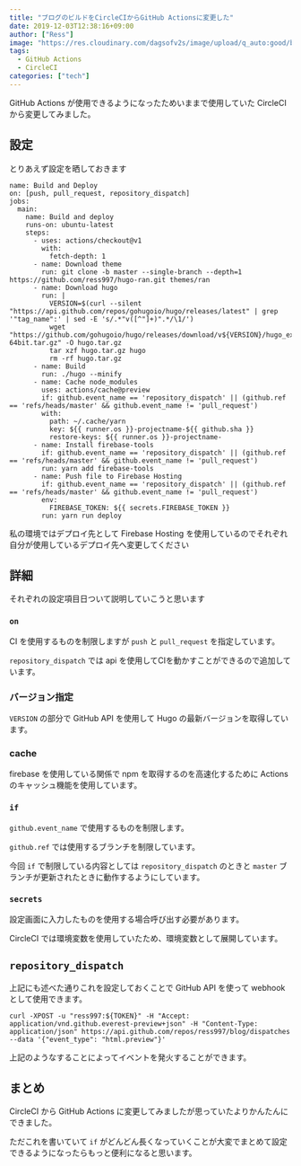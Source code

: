 ```yaml
---
title: "ブログのビルドをCircleCIからGitHub Actionsに変更した"
date: 2019-12-03T12:38:16+09:00
author: ["Ress"]
image: "https://res.cloudinary.com/dagsofv2s/image/upload/q_auto:good/blog/post/ci-chenge/thumbnail.png"
tags:
  - GitHub Actions
  - CircleCI
categories: ["tech"]
---
```

GitHub Actions が使用できるようになったためいままで使用していた CircleCI から変更してみました。

## 設定

とりあえず設定を晒しておきます

```
name: Build and Deploy
on: [push, pull_request, repository_dispatch]
jobs:
  main:
    name: Build and deploy
    runs-on: ubuntu-latest
    steps:
      - uses: actions/checkout@v1
        with:
          fetch-depth: 1
      - name: Download theme
        run: git clone -b master --single-branch --depth=1 https://github.com/ress997/hugo-ran.git themes/ran
      - name: Download hugo
        run: |
          VERSION=$(curl --silent "https://api.github.com/repos/gohugoio/hugo/releases/latest" | grep '"tag_name":' | sed -E 's/.*"v([^"]+)".*/\1/')
          wget "https://github.com/gohugoio/hugo/releases/download/v${VERSION}/hugo_extended_${VERSION}_Linux-64bit.tar.gz" -O hugo.tar.gz
          tar xzf hugo.tar.gz hugo
          rm -rf hugo.tar.gz
      - name: Build
        run: ./hugo --minify
      - name: Cache node_modules
        uses: actions/cache@preview
        if: github.event_name == 'repository_dispatch' || (github.ref == 'refs/heads/master' && github.event_name != 'pull_request')
        with:
          path: ~/.cache/yarn
          key: ${{ runner.os }}-projectname-${{ github.sha }}
          restore-keys: ${{ runner.os }}-projectname-
      - name: Install firebase-tools
        if: github.event_name == 'repository_dispatch' || (github.ref == 'refs/heads/master' && github.event_name != 'pull_request')
        run: yarn add firebase-tools
      - name: Push file to Firebase Hosting
        if: github.event_name == 'repository_dispatch' || (github.ref == 'refs/heads/master' && github.event_name != 'pull_request')
        env:
          FIREBASE_TOKEN: ${{ secrets.FIREBASE_TOKEN }}
        run: yarn run deploy
```

私の環境ではデプロイ先として Firebase Hosting を使用しているのでそれぞれ自分が使用しているデプロイ先へ変更してください

## 詳細

それぞれの設定項目日ついて説明していこうと思います

### `on`

CI を使用するものを制限しますが `push` と `pull_request` を指定しています。 

`repository_dispatch` では api を使用してCIを動かすことができるので追加しています。

### バージョン指定

`VERSION` の部分で GitHub API を使用して Hugo の最新バージョンを取得しています。

### cache

firebase を使用している関係で npm を取得するのを高速化するために Actions のキャッシュ機能を使用しています。

### `if`

`github.event_name` で使用するものを制限します。

`github.ref` では使用するブランチを制限しています。

今回 `if` で制限している内容としては `repository_dispatch` のときと `master` ブランチが更新されたときに動作するようにしています。

### `secrets`

設定画面に入力したものを使用する場合呼び出す必要があります。

CircleCI では環境変数を使用していたため、環境変数として展開しています。

## `repository_dispatch`

上記にも述べた通りこれを設定しておくことで GitHub API を使って webhook として使用できます。

```
curl -XPOST -u "ress997:${TOKEN}" -H "Accept: application/vnd.github.everest-preview+json" -H "Content-Type: application/json" https://api.github.com/repos/ress997/blog/dispatches --data '{"event_type": "html.preview"}'
```

上記のようなすることによってイベントを発火することができます。

## まとめ

CircleCI から GitHub Actions に変更してみましたが思っていたよりかんたんにできました。

ただこれを書いていて `if` がどんどん長くなっていくことが大変でまとめて設定できるようになったらもっと便利になると思います。

